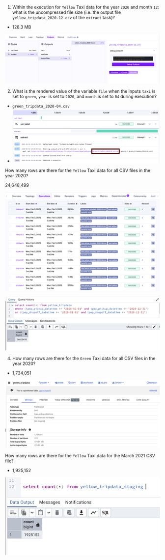 1. Within the execution for `Yellow` Taxi data for the year `2020` and month `12`: what is the uncompressed file size (i.e. the output file `yellow_tripdata_2020-12.csv` of the `extract` task)?

- 128.3 MB

![1738581698177](image/homework/1738581698177.png)

2. What is the rendered value of the variable `file` when the inputs `taxi` is set to `green`, `year` is set to `2020`, and `month` is set to `04` during execution?

- `green_tripdata_2020-04.csv`
- ![1738582073237](image/homework/1738582073237.png)

How many rows are there for the `Yellow` Taxi data for all CSV files in the year 2020?

24,648,499

![1738584375990](image/homework/1738584375990.png)

![1738586092823](image/homework/1738586092823.png)

4. How many rows are there for the `Green` Taxi data for all CSV files in the year 2020?

- 1,734,051

![1738675273616](image/homework/1738675273616.png)

How many rows are there for the `Yellow` Taxi data for the March 2021 CSV file?

- 1,925,152

![1738587624461](image/homework/1738587624461.png)
